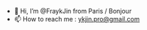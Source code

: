 - 👋 Hi, I’m @FraykJin from Paris / Bonjour
- 📫 How to reach me : ykjin.pro@gmail.com

<!---
FraykJin/FraykJin is a ✨ special ✨ repository because its `README.md` (this file) appears on your GitHub profile.
You can click the Preview link to take a look at your changes.
--->
